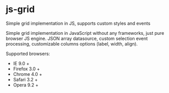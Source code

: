 js-grid
=======

Simple grid implementation in JS, supports custom styles and events

Simple grid implementation in JavaScript without any frameworks, 
just pure browser JS engine. JSON array datasource, custom selection
event processing, customizable columns options (label, width, align).

Supported browsers:
 * IE 9.0 +
 * Firefox 3.0 +
 * Chrome 4.0 + 
 * Safari 3.2 + 
 * Opera 9.2 +